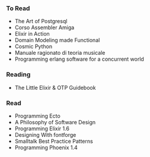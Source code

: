 ### To Read

- The Art of Postgresql
- Corso Assembler Amiga
- Elixir in Action
- Domain Modeling made Functional
- Cosmic Python
- Manuale ragionato di teoria musicale
- Programming erlang software for a concurrent world

### Reading

- The Little Elixir & OTP Guidebook

### Read

- Programming Ecto
- A Philosophy of Software Design
- Programming Elixir 1.6
- Designing With fontforge
- Smalltalk Best Practice Patterns
- Programming Phoenix 1.4
